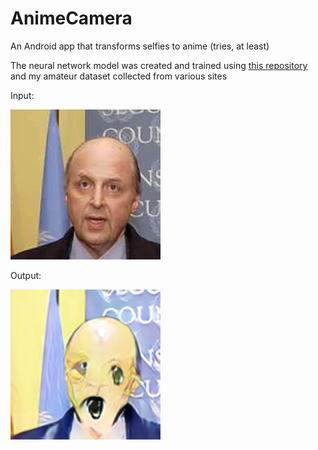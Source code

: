 # AnimeCamera
An Android app that transforms selfies to anime (tries, at least)

The neural network model was created and trained using [this repository](https://github.com/junyanz/pytorch-CycleGAN-and-pix2pix) and my amateur dataset collected from various sites

Input:

![](sample_images/0_John_Negroponte_0024_real_A.png)

Output:

![](sample_images/0_John_Negroponte_0024_fake_B.png)
